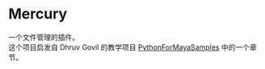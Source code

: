 # Mercury
一个文件管理的插件。  
这个项目启发自 Dhruv Govil 的教学项目 [PythonForMayaSamples](https://github.com/dgovil/PythonForMayaSamples) 中的一个章节。

